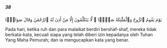 ##### 38

<span class="ayah">يَوْمَ يَقُومُ ٱلرُّوحُ وَٱلْمَلَٰٓئِكَةُ صَفًّۭا ۖ لَّا يَتَكَلَّمُونَ إِلَّا مَنْ أَذِنَ لَهُ ٱلرَّحْمَٰنُ وَقَالَ صَوَابًۭا</span>

<span class="ayah_translation">Pada hari, ketika ruh dan para malaikat berdiri bershaf-shaf, mereka tidak berkata-kata, kecuali siapa yang telah diberi izin kepadanya oleh Tuhan Yang Maha Pemurah; dan ia mengucapkan kata yang benar.</span>
